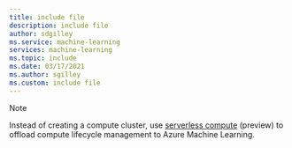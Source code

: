 ```yaml
---
title: include file
description: include file
author: sdgilley
ms.service: machine-learning
services: machine-learning
ms.topic: include
ms.date: 03/17/2021
ms.author: sgilley
ms.custom: include file
---
```


> [!NOTE]
> Instead of creating a compute cluster, use [serverless compute](../how-to-use-serverless-compute.md) (preview) to offload compute lifecycle management to Azure Machine Learning.